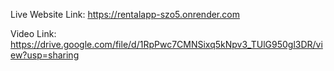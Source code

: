 Live Website Link: https://rentalapp-szo5.onrender.com

Video Link: https://drive.google.com/file/d/1RpPwc7CMNSixq5kNpv3_TUlG950gl3DR/view?usp=sharing
